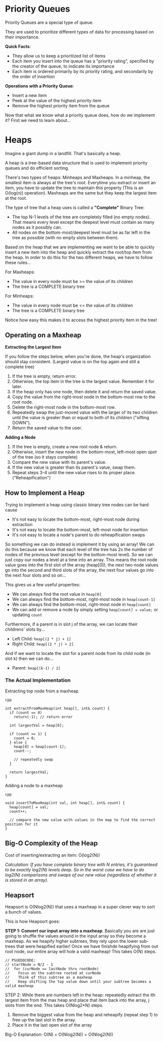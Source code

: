 # Priority Queues
Priority Queues are a special type of queue. 

They are used to prioritize different types of data for processing based on their importance.

**Quick Facts**:
- They allow us to keep a prioritized list of items
- Each item you insert into the queue has a "priority rating", specified by the creator of the queue, to indicate its importance
- Each item is ordered primarily by its priority rating, and secondarily by the order of insertion

**Operations with a Priority Queue**:
- Insert a new item
- Peek at the value of the highest priority item
- Remove the highest priority item from the queue

Now that what we know what a priority queue does, how do we implement it? First we need to learn about...

# Heaps
Imagine a giant dump in a landfill. That's basically a heap. 

A heap is a tree-based data structure that is used to implement priority queues and do efficient sorting.

There's two types of heaps: Minheaps and Maxheaps. In a minheap, the smallest item is always at the tree's root. Everytime you extract or insert an item, you have to update the tree to maintain this property (This is an O(log(n)) operation). Maxheaps are the same but they keep the largest item at the root. 

The type of tree that a heap uses is called a **"Complete"** Binary Tree:
- The top N-1 levels of the tree are completely filled (no empty nodes). That means every level except the deepest level must contain as many nodes as it possibly can.
- All nodes on the bottom-most/deepest level must be as far left in the tree as possible (with no empty slots between them). 

Based on the heap that we are implementing we want to be able to quickly insert a new item into the heap and quickly extract the root/top item from the heap. In order to do this for the two different heaps, we have to follow these rules...

For Maxheaps:
- The value in every node must be >= the value of its children
- The tree is a COMPLETE binary tree

For Minheaps:
- The value in every node must be <= the value of its children
- The tree is a COMPLETE binary tree

Notice how easy this makes it to access the highest priority item in the tree!

## Operating on a Maxheap

**Extracting the Largest Item**

If you follow the steps below, when you're done, the heap's organization should stay consistent. (Largest value is on the top again and still a complete tree)
1. If the tree is empty, return error.
2. Otherwise, the top item in the tree is the largest value. Remember it for later.
3. If the heap only has one node, then delete it and return the saved value.
4. Copy the value from the right-most node in the bottom-most row to the root node.
5. Delete the right-most node in the bottom-most row.
6. Repeatedly swap the just-moved value with the larger of its two children until the value is greater than or equal to both of its children ("sifting DOWN").
7. Return the saved value to the user.

**Adding a Node**
1. If the tree is empty, create a new root node & return.
2. Otherwise, insert the new node in the bottom-most, left-most open spot of the tree (so it stays complete)
3. Compare the new value with its parent's value.
4. If the new value is greater than its parent's value, swap them.
5. Repeat steps 3-4 until the new value rises to its proper place. ("Reheapification")

## How to Implement a Heap

Trying to implement a heap using classic binary tree nodes can be hard cause
- It's not easy to locate the bottom-most, right-most node during extraction
- It's not easy to locate the bottom-most, left-most node for insertion
- It's not easy to locate a node's parent to do reheapification swaps

So something we can do instead is implement it by using an array! We can do this because we know that each level of the tree has 2x the number of nodes of the previous level (except for the bottom-most level). So we can just copy our nodes a level at a time into an array. This means the root node value goes into the first slot of the array (heap[0]), the next two node values go into the second and third slots of the array, the next four values go into the next four slots and so on...

This gives us a few useful properties:
- We can always find the root value in `heap[0]`
- We can always find the bottom-most, right-most node in `heap[count-1]`
- We can always find the bottom-most, right-most node in `heap[count]`
- We can add or remove a node by simply setting `heap[count] = value;` or updating `count`

Furthermore, if a parent is in slot j of the array, we can locate their childrens' slots by...
- Left Child: `heap[(2 * j) + 1]`
- Right Child: `heap[(2 * j) + 2]`

And if we want to locate the slot for a parent node from its child node (in slot k) then we can do...
- Parent: `heap[(k-1) / 2]`

### The Actual Implementation

Extracting top node from a maxheap
```
cpp

int extractFromMaxHeap(int heap[], int& count) {
  if (count == 0)
    return(-1); // return error

  int largestVal = heap[0];

  if (count == 1) {
    count = 0;
  } else {
    heap[0] = heap[count-1];
    count--;

    // repeatedly swap
  }

  return largestVal;
}
```

Adding a node to a maxheap
```
cpp

void insertToMaxHeap(int val, int heap[], int& count) {
  heap[count] = val;
  count++;

  // compare the new value with values in the map to find the correct position for it
}
```

## Big-O Complexity of the Heap

Cost of inserting/extracting an item: O(log2(N))

_Calculation: If you have complete binary tree with N entries, it's guaranteed to be exactly log2(N) levels deep. So in the worst case we have to do log2(N) comparisons and swaps of our new value (regardless of whether it is stored in an array)._

## Heapsort
Heapsort is O(Nlog2(N)) that uses a maxheap in a super clever way to sort a bunch of values. 

This is how Heapsort goes:

**STEP 1: Convert our input array into a maxheap**. Basically you are are just going to shuffle the values around in the input array so they become a maxheap. As we heapify higher
subtrees, they rely upon the lower sub-trees that were heapified earlier! Once we have finishde heapifying from out root node, our entire array will hole a valid maxheap! This takes O(N) steps.
```
// PSUEDOCODE:
// startNode = N/2 - 1
//  for (curNode == lastNode thru rootNode)
//    Focus on the subtree rooted at curNode
//    Think of this subtree as a maxheap
//    Keep shifting the top value down until your subtree becomes a valid maxheap
```
STEP 2: While there are numbers left in the heap: repeatedly extract the ith largest item from the max heap and place that item back into the array, j slots from the end. This takes O(Nlog2*N) steps.
1. Remove the biggest value from the heap and reheapify (repeat step 1) to free up the last slot in the array.
2. Place it in the last open slot of the array

Big-O Explanation: O(N) + O(Nlog2(N)) = O(Nlog2(N))

